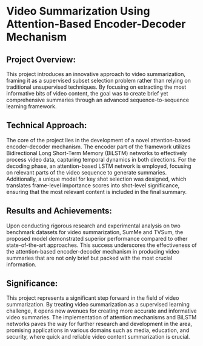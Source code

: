# Video Summarization Using Attention-Based Encoder-Decoder Mechanism

## Project Overview:
This project introduces an innovative approach to video summarization, framing it as a supervised subset selection problem rather than relying on traditional unsupervised techniques. By focusing on extracting the most informative bits of video content, the goal was to create brief yet comprehensive summaries through an advanced sequence-to-sequence learning framework.

## Technical Approach:
The core of the project lies in the development of a novel attention-based encoder-decoder mechanism. The encoder part of the framework utilizes Bidirectional Long Short-Term Memory (BiLSTM) networks to effectively process video data, capturing temporal dynamics in both directions. For the decoding phase, an attention-based LSTM network is employed, focusing on relevant parts of the video sequence to generate summaries. Additionally, a unique model for key shot selection was designed, which translates frame-level importance scores into shot-level significance, ensuring that the most relevant content is included in the final summary.

## Results and Achievements:
Upon conducting rigorous research and experimental analysis on two benchmark datasets for video summarization, SumMe and TVSum, the proposed model demonstrated superior performance compared to other state-of-the-art approaches. This success underscores the effectiveness of the attention-based encoder-decoder mechanism in producing video summaries that are not only brief but packed with the most crucial information.

## Significance:
This project represents a significant step forward in the field of video summarization. By treating video summarization as a supervised learning challenge, it opens new avenues for creating more accurate and informative video summaries. The implementation of attention mechanisms and BiLSTM networks paves the way for further research and development in the area, promising applications in various domains such as media, education, and security, where quick and reliable video content summarization is crucial.
